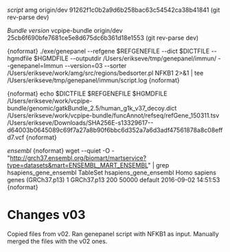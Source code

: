*script*
amg origin/dev 91262f1c0b2a9d6b258bac63c54542ca38b41841 (git rev-parse dev)

*Bundle version*
vcpipe-bundle origin/dev 25cb6f690bfe7681ce5e8d675dc6b361d18e1553 (git rev-parse dev)

{noformat}
./exe/genepanel --refgene  $REFGENEFILE --dict $DICTFILE --hgmdfile $HGMDFILE --outputdir  /Users/erikseve/tmp/genepanel/immun/ --genepanel=Immun --version=03 --sorter /Users/erikseve/work/amg/src/regions/bedsorter.pl  NFKB1 2>&1 | tee /Users/erikseve/tmp/genepanel/immun/script.log
{noformat}

{noformat}
echo $DICTFILE $REFGENEFILE $HGMDFILE
/Users/erikseve/work/vcpipe-bundle/genomic/gatkBundle_2.5/human_g1k_v37_decoy.dict
/Users/erikseve/work/vcpipe-bundle/funcAnnot/refseq/refGene_150311.tsv
/Users/erikseve/Downloads/SHA256E-s13329617--d64003b0645089c69f7a27a8b90f6bbc6d352a7a6d3adf47561878a8c08effd7.vcf
{noformat}

*ensembl*
{noformat}
wget --quiet -O - "http://grch37.ensembl.org/biomart/martservice?type=datasets&mart=ENSEMBL_MART_ENSEMBL" | grep hsapiens_gene_ensembl
TableSet	hsapiens_gene_ensembl	Homo sapiens genes (GRCh37.p13)	1	GRCh37.p13	200	50000	default	2016-09-02 14:51:53
{noformat}

# Changes v03
Copied files from v02.
Ran genepanel script with NFKB1 as input.
Manually merged the files with the v02 ones.
